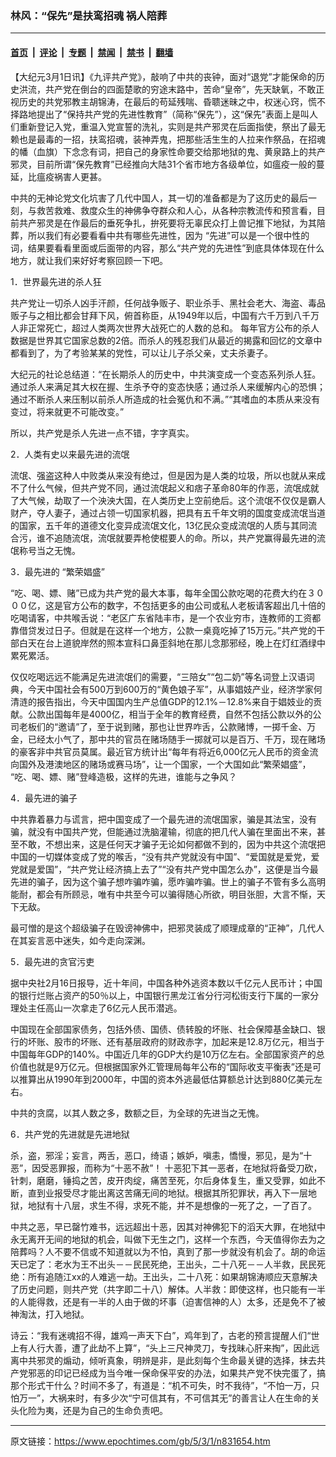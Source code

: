 ### 林风：“保先”是扶鸾招魂 祸人陪葬

---

#### [首页](../../../..?n831654) &nbsp;|&nbsp; [评论](../../../../../epoch-comment?n831654) &nbsp;|&nbsp; [专题](../../../../../epoch-special?n831654) &nbsp;|&nbsp; [禁闻](../../../../../epoch-news?n831654) &nbsp;|&nbsp; [禁书](../../../../../books?n831654) &nbsp;|&nbsp; [翻墙](https://github.com/gfw-breaker/nogfw/blob/master/README.md?n831654)


<div class="post_content" id="artbody" itemprop="articleBody">
 <!-- article content begin -->
 <p>
  【大纪元3月1日讯】《九评共产党》，敲响了中共的丧钟，面对“退党”才能保命的历史洪流，共产党在倒台的四面楚歌的穷途末路中，苦命“皇帝”，先天缺氧，不敢正视历史的共党邪教主胡锦涛，在最后的苟延残喘、昏聩迷昧之中，权迷心窍，慌不择路地提出了“保持共产党的先进性教育”（简称“保先”），这“保先”表面上是叫人们重新登记入党，重温入党宣誓的洗礼，实则是共产邪灵在后面指使，祭出了最无赖也是最毒的一招，扶鸾招魂，装神弄鬼，把那些活生生的人拉来作祭品，在招魂的幡（血旗）下念念有词，把自己的身家性命要交给那地狱的鬼、黄泉路上的共产邪灵，目前所谓“保先教育”已经推向大陆31个省市地方各级单位，如瘟疫一般的蔓延，比瘟疫祸害人更甚。
 </p>
 <p>
  中共的无神论党文化坑害了几代中国人，其一切的准备都是为了这历史的最后一刻，与救苦救难、救度众生的神佛争夺群众和人心，从各种宗教流传和预言看，目前共产邪灵是在作最后的垂死争扎，拚死要将无辜民众打上兽记推下地狱，为其陪葬，所以我们有必要看看中共有哪些先进性，因为 “先进”可以是一个很中性的词，结果要看看里面或后面带的内容，那么“共产党的先进性”到底具体体现在什么地方，就让我们来好好考察回顾一下吧。
 </p>
 <p>
  1．世界最先进的杀人狂
 </p>
 <p>
  共产党让一切杀人凶手汗颜，任何战争贩子、职业杀手、黑社会老大、海盗、毒品贩子与之相比都会甘拜下风，俯首称臣，从1949年以后，中国有六千万到八千万人非正常死亡，超过人类两次世界大战死亡的人数的总和。 每年官方公布的杀人数据是世界其它国家总数的2倍。而杀人的残忍我们从最近的揭露和回忆的文章中都看到了，为了考验某某的党性，可以让儿子杀父亲，丈夫杀妻子。
 </p>
 <p>
  大纪元的社论总结道：“在长期杀人的历史中，中共演变成一个变态系列杀人狂。通过杀人来满足其大权在握、生杀予夺的变态快感；通过杀人来缓解内心的恐惧；通过不断杀人来压制以前杀人所造成的社会冤仇和不满。”“其嗜血的本质从来没有变过，将来就更不可能改变。”
 </p>
 <p>
  所以，共产党是杀人先进一点不错，字字真实。
 </p>
 <p>
  2．人类有史以来最先进的流氓
 </p>
 <p>
  流氓、强盗这种人中败类从来没有绝过，但是因为是人类的垃圾，所以也就从来成不了什么气候，但共产党不同，通过流氓起义和痞子革命80年的作恶，流氓成就了大气候，劫取了一个泱泱大国，在人类历史上空前绝后。这个流氓不仅仅是霸人财产，夺人妻子，通过占领一切国家机器，把具有五千年文明的国度变成流氓当道的国家，五千年的道德文化变异成流氓文化，13亿民众变成流氓的人质与其同流合污，谁不追随流氓，流氓就要弄枪使棍要人的命。所以，共产党赢得最先进的流氓称号当之无愧。
 </p>
 <p>
  3．最先进的 “繁荣娼盛”
 </p>
 <p>
  “吃、喝、嫖、赌”已成为共产党的最大本事，每年全国公款吃喝的花费大约在３０００亿，这是官方公布的数字，不包括更多的由公司或私人老板请客超出几十倍的吃喝请客，中共喉舌说：“老区广东省陆丰市，是一个农业穷市，连教师的工资都靠借贷发过日子。但就是在这样一个地方，公款一桌竟吃掉了15万元。”共产党的干部白天在台上道貌岸然的照本宣科口鼻歪斜地在那儿念那邪经，晚上在灯红酒绿中累死累活。
 </p>
 <p>
  仅仅吃喝远远不能满足先进流氓们的需要，“三陪女”“包二奶”等名词登上汉语词典，今天中国社会有500万到600万的“黄色娘子军”，从事娼妓产业，经济学家何清涟的报告指出，今天中国国内生产总值GDP的12.1%－12.8%来自于娼妓业的贡献。公款出国每年是4000亿，相当于全年的教育经费，自然不包括公款以外的公司老板们的“邀请”了，至于说到赌，那也让世界咋舌，公款赌博，一掷千金、万金，已经太小气了，那中共的官员在赌场随手一掷就可以是百万、千万，现在赌场的豪客非中共官员莫属。最近官方统计出“每年有将近6,000亿元人民币的资金流向国外及港澳地区的赌场或赛马场”，让一个国家，一个大国如此“繁荣娼盛”， “吃、喝、嫖、赌”登峰造极，这样的先进，谁能与之争风？
 </p>
 <p>
  4．最先进的骗子
 </p>
 <p>
  中共靠着暴力与谎言，把中国变成了一个最先进的流氓国家，骗是其法宝，没有骗，就没有中国共产党，但能通过洗脑灌输，彻底的把几代人骗在里面出不来，甚至不敢，不想出来，这是任何天才骗子无论如何都做不到的，因为中共这个流氓把中国的一切媒体变成了党的喉舌，“没有共产党就没有中国”、“爱国就是爱党，爱党就是爱国”，“共产党让经济搞上去了”“没有共产党中国怎么办”，这便是当今最先进的骗子，因为这个骗子想咋骗咋骗，愿咋骗咋骗。世上的骗子不管有多么高明能耐，都会有所顾忌，唯有中共至今可以骗得随心所欲，明目张胆，大言不惭，天下无敌。
 </p>
 <p>
  最可憎的是这个超级骗子在毁谤神佛中，把邪灵装成了顺理成章的“正神”，几代人在其妄言恶中迷失，如今走向深渊。
 </p>
 <p>
  5．最先进的贪官污吏
 </p>
 <p>
  据中央社2月16日报导，近十年间，中国各种外逃资本数以千亿元人民币计；中国的银行烂账占资产的50％以上，中国银行黑龙江省分行河松街支行下属的一家分理处主任高山一次拿走了6亿元人民币潜逃。
 </p>
 <p>
  中国现在全部国家债务，包括外债、国债、债转股的坏账、社会保障基金缺口、银行的坏账、股市的坏账、还有基层政府的财政赤字，加起来是12.8万亿元，相当于中国每年GDP的140%。中国近几年的GDP大约是10万亿左右。全部国家资产的总价值也就是9万亿元。但根据国家外汇管理局每年公布的“国际收支平衡表”还是可以推算出从1990年到2000年，中国的资本外逃最低估算额总计达到880亿美元左右。
 </p>
 <p>
  中共的贪腐，以其人数之多，数额之巨，为全球的先进当之无愧。
 </p>
 <p>
  6．共产党的先进就是先进地狱
 </p>
 <p>
  杀，盗，邪淫；妄言，两舌，恶口，绮语；嫉妒，嗔恚，憍慢，邪见，是为“十恶”，因受恶罪报，而称为“十恶不赦”！ 十恶犯下其一恶者，在地狱将备受刀砍，针刺，磨磨，锤捣之苦，皮开肉绽，痛苦至死，尔后身体复生，重又受罪，如此不断，直到业报受尽才能出离这苦痛无间的地狱。根据其所犯罪状，再入下一层地狱，地狱有十八层，求生不得，求死不能，并不是想像的一死了之，一了百了。
 </p>
 <p>
  中共之恶，早已罄竹难书，远远超出十恶，因其对神佛犯下的滔天大罪，在地狱中永无离开无间的地狱的机会，叫做下无生之门，这样一个东西，今天值得你去为之陪葬吗？人不要不信或不知道就以为不怕，真到了那一步就没有机会了。胡的命运天已定了：老水为王不出头－－民民死绝，王出头，二十八死－－人半救，民民死绝：所有追随江xx的人难逃一劫。王出头，二十八死：如果胡锦涛顺应天意解决了历史问题，则共产党（共字即二十八）解体。人半救：即使这样，也只能有一半的人能得救，还是有一半的人由于做的坏事（迫害信神的人）太多，还是免不了被神淘汰，打入地狱。
 </p>
 <p>
  诗云：“我有迷魂招不得，雄鸡一声天下白”，鸡年到了，古老的预言提醒人们“世上有人行大善，遭了此劫不上算”，“头上三尺神灵刀，专找昧心肝来掏”，因此远离中共邪灵的煽动，倾听真象，明辨是非，是此刻每个生命最关键的选择，抹去共产党邪恶的印记已经成为当今唯一保命保平安的办法，如果共产党不快完蛋了，搞那个形式干什么？时间不多了，有道是：“机不可失，时不我待”，“不怕一万，只怕万一”，大祸来时，有多少次“宁可信其有，不可信其无”的善言让人在生命的关头化险为夷，还是为自己的生命负责吧。
 </p>
 <p>
  <!-- article content end -->
  <div id="below_article_ad">
  </div>
 </p>
</div>


---

原文链接：https://www.epochtimes.com/gb/5/3/1/n831654.htm